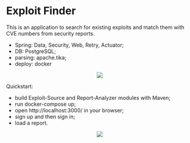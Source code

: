# Exploit Finder
This is an application to search for existing exploits and match them with CVE numbers from security reports.
- Spring: Data, Security, Web, Retry, Actuator;
- DB: PostgreSQL;
- parsing: apache.tika;
- deploy: docker
<p align="center">
  <img src="https://raw.githubusercontent.com/dvkom/2020-02-otus-spring-kombarov/tree/master/img/architecture.png">
</p>

Quickstart:
- build Exploit-Source and Report-Analyzer modules with Maven;
- run docker-compose up;
- open http://localhost:3000/ in your browser;
- sign up and then sign in;
- load a report.
<p align="center">
  <img src="https://raw.githubusercontent.com/dvkom/2020-02-otus-spring-kombarov/tree/master/img/exploit-finder-ui.png">
</p>
